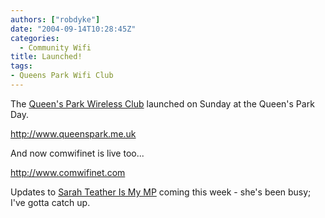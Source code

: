 ```yaml
---
authors: ["robdyke"]
date: "2004-09-14T10:28:45Z"
categories:
  - Community Wifi
title: Launched!
tags:
- Queens Park Wifi Club
---
```

The [Queen's Park Wireless Club](http://www.queenspark.me.uk) launched on Sunday at the Queen's Park Day.

http://www.queenspark.me.uk

And now comwifinet is live too...

http://www.comwifinet.com

Updates to [Sarah Teather Is My MP](http://sarah-teather-mp.blogspot.com/) coming this week - she's been busy; I've gotta catch up.